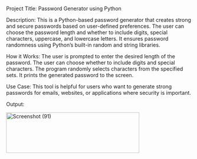 Project Title: Password Generator using Python

Description:
This is a Python-based password generator that creates strong and secure passwords based on user-defined preferences. The user can choose the password length and whether to include digits, special characters, uppercase, and lowercase letters. It ensures password randomness using Python’s built-in random and string libraries.


How it Works:
The user is prompted to enter the desired length of the password.
The user can choose whether to include digits and special characters.
The program randomly selects characters from the specified sets.
It prints the generated password to the screen.


Use Case:
This tool is helpful for users who want to generate strong passwords for emails, websites, or applications where security is important.



Output:


<img width="361" height="110" alt="Screenshot (91)" src="https://github.com/user-attachments/assets/51e22bfd-ef28-4146-94ef-345bee97be86" />

